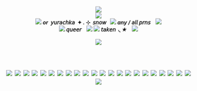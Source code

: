 
##### <p align="center"> ![](https://i.postimg.cc/Qd7YMV8S/image-2024-07-05-122628049.png) <br> ![](https://64.media.tumblr.com/762eac9398a401260157f59bc2d13b7b/1f415478bcef9b82-55/s400x600/a44eb0409ae15bb7f4cb7c5f7519d4fc855b8084.pnj) <br>![](https://64.media.tumblr.com/05f6d17a8441079aca3d18075a3a524b/fc360164e3cdc4be-a5/s75x75_c1/972df3b9378a05f2ddf419f27694207c3e29a537.gifv) ‎ ‎ ‎ or ‎  𝘺𝘶𝘳𝘢𝘤𝘩𝘬𝘢 ‎ ✦ . ⊹ ‎ 𝘴𝘯𝘰𝘸‎ ‎ ‎  ![](https://64.media.tumblr.com/45c0fc30031d8760a2e9ba3b1cdc9127/6b9b1b3d363b520b-70/s75x75_c1/54312661860daba104ede25cb1cd45c18a84dd81.webp) ‎ ‎ ‎ any / 𝘢𝘭𝘭 𝘱𝘳𝘯𝘴 ‎ ‎ ‎ ![](https://64.media.tumblr.com/23167956816f090828323296fafc2699/4d5dfb7571c6fe3d-39/s75x75_c1/244cafc394cc42ea4476ed710103964498c8f912.gifv) <br> ![](https://64.media.tumblr.com/50781ff503f98c490bb494b83a486b75/4d5dfb7571c6fe3d-94/s75x75_c1/9910f24df576db2fdb7f36abac2f82fb253d4e8c.gifv) ‎ ‎ ‎ 𝘲𝘶𝘦𝘦𝘳 ‎ ‎ ‎ ![](https://64.media.tumblr.com/5b50b9c6bf38d70942b734bee402c9f3/9605300ae0437751-7d/s75x75_c1/3a9f34bf89b79504824f41644de94a685b8c6df1.pnj) ![](https://64.media.tumblr.com/5880a2a812cc48e56829700b30728d20/9605300ae0437751-25/s75x75_c1/0b8f427834e7bbec574665e9bee354d7f7ecd411.pnj) ‎ ‎ ‎ 𝘵𝘢𝘬𝘦𝘯 ‎  ◟ ★ ‎ ‎ ‎ ![](https://64.media.tumblr.com/7f19d4bf121bc6141db0b74b41e63569/0fb0da6d92ff08a6-6a/s75x75_c1/ab061e9fc410c5de010f56a72f7542113bb25d8c.gifv) <br> <br> ![](https://64.media.tumblr.com/762eac9398a401260157f59bc2d13b7b/1f415478bcef9b82-55/s400x600/a44eb0409ae15bb7f4cb7c5f7519d4fc855b8084.pnj) <br> <br>
# <p align="center"> ![](https://64.media.tumblr.com/84500609752defb8c13c0f0400ec150b/caf90b6f240a73dc-0d/s100x200/b73b659b1bc40c430363a5fc55f50085ff7cf107.png) ![](https://64.media.tumblr.com/72cf1f05f466581b35b3d4f93c65f206/caf90b6f240a73dc-d6/s100x200/7a85d62c84bd8333ca8be7846a6ec74b158f9f11.gifv) ![](https://64.media.tumblr.com/2018ebefde9f698cafe1580842169d1b/caf90b6f240a73dc-3c/s100x200/b282b8b61a6adccb95e667c2fb6a5a994249ab1d.png) ![](https://64.media.tumblr.com/e8eaff44a94ecbb13b81657228f46ca5/caf90b6f240a73dc-ff/s100x200/086cc0ae33d030811f71663c41673c6cb6783961.png) ![](https://64.media.tumblr.com/a1c4464d78325b19c2ce1358484cd5de/b18c9121bfb067af-8d/s100x200/05ec945b5b9206640996e4b61806822876b16cb5.png) ![](https://64.media.tumblr.com/48eddd33be41c7a74fb77f3fbce6704e/e16d9c3fd8438e13-67/s100x200/fb60e50a02384caf95f1a253edc57f7ccf4ade27.pnj) ![](https://64.media.tumblr.com/72e6cf128fa7be2b42173eaca63be9c9/7bc5003e6e9ff72a-68/s100x200/e2dd5ba095cc688e0ed43305a5fb6ef4e419a2f3.gifv) ![](https://64.media.tumblr.com/272d89ec37cf70887d383c983794fac2/f06d09507e506cb1-88/s100x200/af7b99e062da63b5c79e7ed9a98b6007df5e73a3.pnj) ![](https://64.media.tumblr.com/a22d069aae99dfedb1d684fa781ca963/74c67c3b8b5d5330-b1/s100x200/8548699db1e6180ccd64810bbebaa6817cc874d7.gifv) ![](https://64.media.tumblr.com/478ce44470acc4a9c0004e8085b12549/74c67c3b8b5d5330-ba/s100x200/a8860b6eb119c2c62eb3742bfee1b160b55b1c25.gifv) ![](https://64.media.tumblr.com/dabf83cf4d48b062ca5e6ccd32cfe48a/74c67c3b8b5d5330-a9/s100x200/1c9e9c614c795068cdb3e9769d091eef579dc6dc.gifv) ![](https://64.media.tumblr.com/57404b899629fe8d08225a9aa92ed5ca/74c67c3b8b5d5330-21/s100x200/de27efa78230116f724954fe1a3d48e4ce6332d1.gifv) ![](https://64.media.tumblr.com/217b1eca345b916bffe0d3f22d4e711a/d79b386dd434d7d8-f6/s100x200/ae47bf630b203de970b120590844bc93b242d9ba.gifv) ![](https://64.media.tumblr.com/90480ffa098c158225e2b80a07d21852/e9e5eaac84bb2c66-a6/s100x200/1b70197d9d8dc54d0c580117ef54cfa0447a99a0.gifv) ![](https://64.media.tumblr.com/b08478eaa058c78d36c805195f8f3eea/7bc5003e6e9ff72a-a3/s100x200/fe4b0acbac27d00dcfd78ab5c26ce206fef85d78.gifv) ![](https://64.media.tumblr.com/5d8cb5d9493efe70bb800b80e45777f1/6b04e5cc25ed8963-4b/s100x200/c909ba00a333d1104faee3b5ead78ce4a27619db.gifv) ![](https://64.media.tumblr.com/11d4eaec1c123515d3175b278964cc9f/70a94a088c4530ae-46/s250x400/43292215f6aea1757ee40966219ff333478e8a2a.gifv) ![](https://64.media.tumblr.com/cf0b71378bc436f2e07686b4d1e9cf49/70a94a088c4530ae-f9/s100x200/4ac1305024b04698b5a243381bf8f64cf26dadb1.png) ![](https://64.media.tumblr.com/a2b4882076af85ba1a537961ef3ccd50/70a94a088c4530ae-ef/s100x200/add2077d84f16313e854e77793a619bd931e2671.png) ![](https://64.media.tumblr.com/2b0a48a98d7dc741f8341d574b20104b/70a94a088c4530ae-49/s100x200/93dfe61407ed7f66475fa1d109296bdbbc32d540.png) ![](https://64.media.tumblr.com/9e6705159c05d517aa0a55e311d817f0/57afcf8767df6163-8e/s250x400/293dde21e01d9cf1eda8a9e568c24a1a6d11eb3f.gifv) ![](https://64.media.tumblr.com/119d068f64a43e8984656936f9199857/tumblr_prit763JqA1xzybrpo7_100.pnj) ![](https://64.media.tumblr.com/b8afe8c6b99e97123a0678a92596c522/tumblr_prit763JqA1xzybrpo6_100.pnj)
